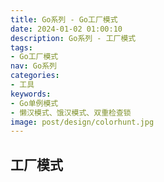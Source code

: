 ```yaml
---
title: Go系列 - Go工厂模式
date: 2024-01-02 01:00:10
description: Go系列 - 工厂模式
tags:
- Go工厂模式
nav: Go系列
categories:
- 工具
keywords:
- Go单例模式
- 懒汉模式、饿汉模式、双重检查锁
image: post/design/colorhunt.jpg
---
```


## 工厂模式